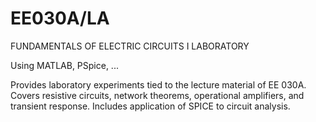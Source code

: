 # EE030A/LA
FUNDAMENTALS OF ELECTRIC CIRCUITS I LABORATORY

Using MATLAB, PSpice, ...

Provides laboratory experiments tied to the lecture material of EE 030A. Covers resistive circuits, network theorems, operational amplifiers, and transient response. Includes application of SPICE to circuit analysis.
